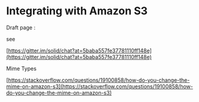 # Integrating with Amazon S3

Draft page :

see

[https://gitter.im/solid/chat?at=5baba557fe37781110ff148e](https://gitter.im/solid/chat?at=5baba557fe37781110ff148e)

Mime Types

[https://stackoverflow.com/questions/19100858/how-do-you-change-the-mime-on-amazon-s3](https://stackoverflow.com/questions/19100858/how-do-you-change-the-mime-on-amazon-s3)

